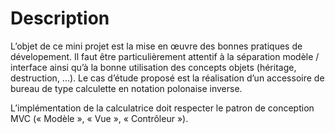 # Description
L’objet de ce mini projet est la mise en œuvre des bonnes pratiques de dévelopement. 
Il faut être particulièrement attentif à la séparation modèle / interface ainsi qu’à la bonne utilisation des concepts objets (héritage, destruction, ...).
Le cas d’étude proposé est la réalisation d’un accessoire de bureau de type calculette en notation polonaise inverse.

L’implémentation de la calculatrice doit respecter le patron de conception MVC (« Modèle », « Vue », 
« Contrôleur »).